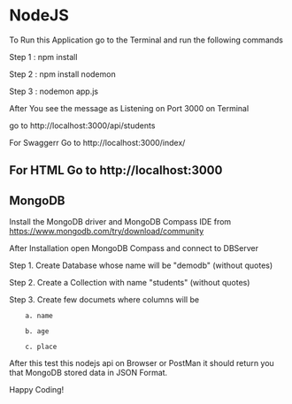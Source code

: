 # NodeJS

To Run this Application go to the Terminal and run the following commands

Step 1   :  npm install

Step 2    : npm install nodemon

Step 3   :  nodemon app.js

After You see the message as Listening on Port 3000 on Terminal 

go to http://localhost:3000/api/students

For Swaggerr
Go to http://localhost:3000/index/

For HTML 
Go to http://localhost:3000
-------------------------------------------


MongoDB
------------

Install the MongoDB driver and MongoDB Compass IDE from 
https://www.mongodb.com/try/download/community


After Installation open MongoDB Compass and connect to DBServer

Step 1. Create Database whose name will be "demodb"  (without quotes)

Step 2. Create a Collection with name "students" (without quotes)

Step 3. Create few documets where columns will be 

        a. name

        b. age

        c. place

        
After this test this nodejs api on Browser or PostMan it should return you that MongoDB stored data in JSON Format.


Happy Coding!
